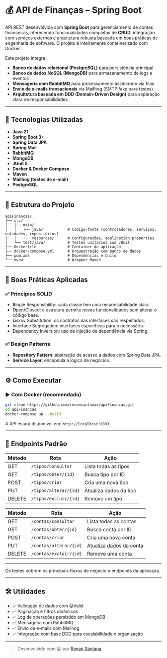 # 💰 API de Finanças – Spring Boot

API REST desenvolvida com **Spring Boot** para gerenciamento de contas financeiras, oferecendo funcionalidades completas de **CRUD**, integração com serviços externos e arquitetura robusta baseada em boas práticas de engenharia de software. O projeto é inteiramente conteinerizado com Docker.

Este projeto integra:
- **Banco de dados relacional (PostgreSQL)** para persistência principal
- **Banco de dados NoSQL (MongoDB)** para armazenamento de logs e eventos
- **Mensageria com RabbitMQ** para processamento assíncrono via filas
- **Envio de e-mails transacionais** via Mailhog (SMTP fake para testes)
- **Arquitetura baseada em DDD (Domain-Driven Design)** para separação clara de responsabilidades

---

## 🚀 Tecnologias Utilizadas

- **Java 21**
- **Spring Boot 3+**
- **Spring Data JPA**
- **Spring Mail**
- **RabbitMQ**
- **MongoDB**
- **JUnit 5**
- **Docker & Docker Compose**
- **Maven**
- **Mailhog (testes de e-mail)**
- **PostgreSQL**

---

## 📁 Estrutura do Projeto

```
apiFinancas/
├── src/
│   ├── main/
│   │   ├── java/           # Código-fonte (controladores, serviços, entidades, repositórios)
│   │   └── resources/      # Configurações, application.properties
│   └── test/java/          # Testes unitários com JUnit
├── Dockerfile              # Container da aplicação
├── docker-compose.yml      # Orquestração com banco de dados
├── pom.xml                 # Dependências e build
└── mvnw                    # Wrapper Maven
```

---

## 🧠 Boas Práticas Aplicadas

### ✅ Princípios SOLID

- **S**ingle Responsibility: cada classe tem uma responsabilidade clara.
- **O**pen/Closed: a estrutura permite novas funcionalidades sem alterar o código base.
- **L**iskov Substitution: os contratos das interfaces são respeitados.
- **I**nterface Segregation: interfaces específicas para o necessário.
- **D**ependency Inversion: uso de injeção de dependência via Spring.

### ✅ Design Patterns

- **Repository Pattern**: abstração de acesso a dados com Spring Data JPA.
- **Service Layer**: encapsula a lógica de negócios.

---

## ⚙️ Como Executar

### ▶️ Com Docker (recomendado)

```bash
git clone https://github.com/renansantanax/apiFinancas.git
cd apiFinancas
docker-compose up --build
```

A API estará disponível em: `http://localhost:8083`

---

## 📌 Endpoints Padrão

| Método | Rota                      | Ação                        |
|--------|---------------------------|-----------------------------|
| GET    | `/tipos/consultar`        | Lista todas as tipos        |
| GET    | `/tipos/obter/{id}`       | Busca tipo por ID           |
| POST   | `/tipos/criar`            | Cria uma nova tipo          |
| PUT    | `/tipos/alterar/{id}`     | Atualiza dados da tipo      |
| DELETE | `/tipos/excluir/{id}`     | Remove um tipo              |



| Método | Rota                        | Ação                        |
|--------|-----------------------------|-----------------------------|
| GET    | `/contas/consultar`         | Lista todas as contas       |
| GET    | `/contas/obter/{id}`        | Busca conta por ID          |
| POST   | `/contas/criar`             | Cria uma nova conta         |
| PUT    | `/contas/alterar/{id}`      | Atualiza dados da conta     |
| DELETE | `/contas/excluir/{id}`      | Remove uma conta            |

---

Os testes cobrem os principais fluxos de negócio e endpoints da aplicação.

---

## 🛠️ Utilidades

- ✅ Validação de dados com @Valid
- ✅ Paginação e filtros dinâmicos
- ✅ Log de operações persistido em MongoDB
- ✅ Mensageria com RabbitMQ
- ✅ Envio de e-mails com Mailhog
- ✅ Integração com base DDD para escalabilidade e organização

---

> Desenvolvido com 💻 por [Renan Santana](https://github.com/renansantanax)

